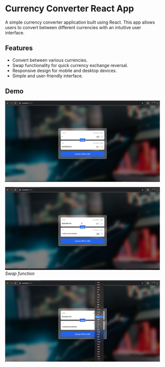 # Currency Converter React App

A simple currency converter application built using React. This app allows users to convert between different currencies with an intuitive user interface.

## Features
- Convert between various currencies.
- Swap functionality for quick currency exchange reversal.
- Responsive design for mobile and desktop devices.
- Simple and user-friendly interface.

## Demo

![Screenshot 1](./Screenshots/ss1.png)


![Screenshot 2](./Screenshots/ss2.png)
*Swap function*


![Screenshot 2](./Screenshots/ss3.png)

